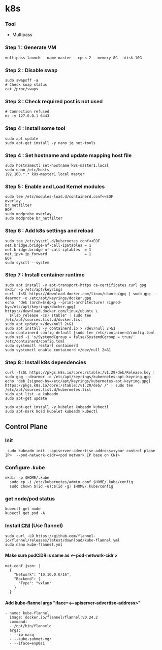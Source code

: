 k8s
===

### Tool
* Multipass

### Step 1 : Generate VM
```
multipass launch --name master --cpus 2 --memory 8G --disk 10G
```
### Step 2 : Disable swap
```
sudo swapoff -a
# Check swap status
cat /proc/swaps 
```
### Step 3 : Check required post is not used
```
# Connection refused
nc -v 127.0.0.1 6443
```
### Step 4 : Install some tool
```
sudo apt update
sudo apt-get install -y nano jq net-tools
```
### Step 4 : Set hostname and update mapping host file
```
sudo hostnamectl set-hostname k8s-master1.local
sudo nano /etc/hosts
192.168.*.* k8s-master1.local master
```
### Step 5 : Enable and Load Kernel modules
```
sudo tee /etc/modules-load.d/containerd.conf<<EOF
overlay
br_netfilter
EOF
sudo modprobe overlay
sudo modprobe br_netfilter
```
### Step 6 : Add k8s settings and reload
```
sudo tee /etc/sysctl.d/kubernetes.conf<<EOF
net.bridge.bridge-nf-call-ip6tables = 1
net.bridge.bridge-nf-call-iptables  = 1
net.ipv4.ip_forward                 = 1
EOF
sudo sysctl --system
```
### Step 7 : Install container runtime
```
sudo apt install -y apt-transport-https ca-certificates curl gpg
mkdir -p /etc/apt/keyrings
curl -fsSL https://download.docker.com/linux/ubuntu/gpg | sudo gpg --dearmor -o /etc/apt/keyrings/docker.gpg
echo  "deb [arch=$(dpkg --print-architecture) signed-by=/etc/apt/keyrings/docker.gpg] https://download.docker.com/linux/ubuntu \
  $(lsb_release -cs) stable" | sudo tee /etc/apt/sources.list.d/docker.list 
sudo apt update >/dev/null 2>&1
sudo apt install -y containerd.io > /dev/null 2>&1
sudo containerd config default |sudo tee /etc/containerd/config.toml
sudo sed -i 's/SystemdCgroup = false/SystemdCgroup = true/' /etc/containerd/config.toml
sudo systemctl restart containerd
sudo systemctl enable containerd >/dev/null 2>&1
```
### Step 8 : Install k8s dependencies
```
curl -fsSL https://pkgs.k8s.io/core:/stable:/v1.29/deb/Release.key | sudo gpg --dearmor -o /etc/apt/keyrings/kubernetes-apt-keyring.gpg
echo 'deb [signed-by=/etc/apt/keyrings/kubernetes-apt-keyring.gpg] https://pkgs.k8s.io/core:/stable:/v1.29/deb/ /' | sudo tee /etc/apt/sources.list.d/kubernetes.list
sudo apt list -a kubeadm
sudo apt-get update

sudo apt-get install -y kubelet kubeadm kubectl
sudo apt-mark hold kubelet kubeadm kubectl
```

## Control Plane
### Init
```
 sudo kubeadm init --apiserver-advertise-address=<your control plane IP>  --pod-network-cidr=<pod network IP base on CNI>
```
### Configure .kube
```
mkdir -p $HOME/.kube
  sudo cp -i /etc/kubernetes/admin.conf $HOME/.kube/config
  sudo chown $(id -u):$(id -g) $HOME/.kube/config
```
### get node/pod status
```
kubectl get node
kubectl get pod -A
```
### Install [CNI](https://kubernetes.io/docs/concepts/cluster-administration/addons/) (Use flannel)
```
sudo curl -LO https://github.com/flannel-io/flannel/releases/latest/download/kube-flannel.yml
sudo nano kube-flannel.yml
```
#### Make sure podCiDR is same as <--pod-network-cidr >
```
net-conf.json: |
  {
    "Network": "10.10.0.0/16",
    "Backend": {
      "Type": "vxlan"
    }
  }
```
#### Add kube-flannel args "iface=<--apiserver-advertise-address>"
```
- name: kube-flannel
  image: docker.io/flannel/flannel:v0.24.2
  command:
  - /opt/bin/flanneld
  args:
  - --ip-masq
  - --kube-subnet-mgr
  - --iface=enp0s1
```


